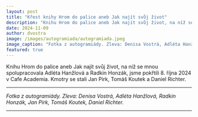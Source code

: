 ```yaml
---
layout: post
title: "Křest knihy Hrom do palice aneb Jak najít svůj život"
description: "Knihu Hrom do palice aneb Jak najít svůj život, na níž se mnou spolupracovala Adléta Hanžlová a Radkin Honzák, jsme pokřtili 8. října 2024 v Cafe Academia."
date: 2024-11-09
author: dvostra
image: /images/autogramiada/autogramiada.jpeg
image_caption: "Fotka z autogramiády. Zleva: Denisa Vostrá, Adléta Hanžlová, Radkin Honzák, Jan Pirk, Tomáš Koutek, Daniel Richter."
featured: true
---
```


Knihu Hrom do palice aneb Jak najít svůj život, na níž se mnou spolupracovala Adléta Hanžlová a Radkin Honzák, jsme pokřtili 8. října 2024 v Cafe Academia. Kmotry se stali Jan Pirk, Tomáš Koutek a Daniel Richter.

---

<div class="gallery-box">
  <div class="gallery">
    <img src="{{site.baseurl}}/images/autogramiada/autogramiada.jpeg" loading="lazy" alt="">
  </div>
  <em>Fotka z autogramiády. Zleva: Denisa Vostrá, Adléta Hanžlová, Radkin Honzák, Jan Pirk, Tomáš Koutek, Daniel Richter.</em>
</div>

---

